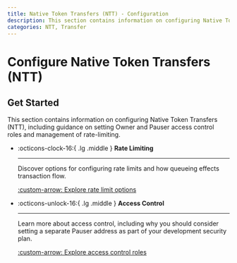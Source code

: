 ```yaml
---
title: Native Token Transfers (NTT) - Configuration
description: This section contains information on configuring Native Token Transfers (NTT), including guidance on setting Owner and Pauser access control roles and management of rate-limiting. 
categories: NTT, Transfer
---
```


# Configure Native Token Transfers (NTT)

## Get Started

This section contains information on configuring Native Token Transfers (NTT), including guidance on setting Owner and Pauser access control roles and management of rate-limiting.

<div class="grid cards" markdown>

-   :octicons-clock-16:{ .lg .middle } **Rate Limiting**

    ---

    Discover options for configuring rate limits and how queueing effects transaction flow.

    [:custom-arrow: Explore rate limit options](/docs/build/transfers/native-token-transfers/configuration/rate-limiting/)

-   :octicons-unlock-16:{ .lg .middle } **Access Control**

    ---

    Learn more about access control, including why you should consider setting a separate Pauser address as part of your development security plan.

    [:custom-arrow: Explore access control roles](/docs/build/transfers/native-token-transfers/configuration/access-control/)

</div>
